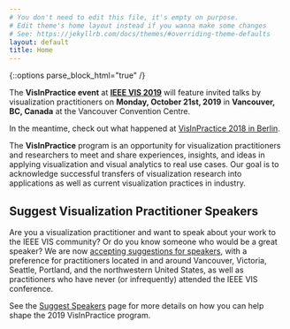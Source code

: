 ```yaml
---
# You don't need to edit this file, it's empty on purpose.
# Edit theme's home layout instead if you wanna make some changes
# See: https://jekyllrb.com/docs/themes/#overriding-theme-defaults
layout: default
title: Home
---
```

{::options parse_block_html="true" /}

The **VisInPractice event** at **[IEEE VIS 2019](http://ieeevis.org)** will feature invited talks by visualization practitioners on **Monday, October 21st, 2019** in **Vancouver, BC, Canada** at the Vancouver Convention Centre. 

In the meantime, check out what happened at [VisInPractice 2018 in Berlin](assets/vip2018/index.html).

The **VisInPractice** program is an opportunity for visualization practitioners and researchers to meet and share experiences, insights, and ideas in applying visualization and visual analytics to real use cases. Our goal is to acknowledge successful transfers of visualization research into applications as well as current visualization practices in industry.

## Suggest Visualization Practitioner Speakers

Are you a visualization practitioner and want to speak about your work to the IEEE VIS community? Or do you know someone who would be a great speaker? We are now [accepting suggestions for speakers](https://docs.google.com/spreadsheets/d/1BtJfOuLBpmDHltv_Us7ShkrVETyITjxyTpm-_-k6AqQ/edit?usp=sharing), with a preference for practitioners located in and around Vancouver, Victoria, Seattle, Portland, and the northwestern United States, as well as practitioners who have never (or infrequently) attended the IEEE VIS conference. 

See the [Suggest Speakers](cfp.html) page for more details on how you can help shape the 2019 VisInPractice program. 
